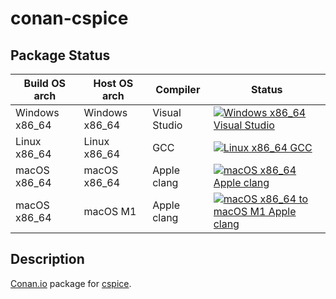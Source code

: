 # conan-cspice

## Package Status

| Build OS arch | Host OS arch | Compiler | Status |
|---------------|--------------|----------|--------|
| Windows x86_64 | Windows x86_64 | Visual Studio | [![Windows x86_64 Visual Studio](https://github.com/SpaceIm/conan-cspice/actions/workflows/windows-x86_64-msvc.yml/badge.svg?branch=testing%2F0067)](https://github.com/SpaceIm/conan-cspice/actions/workflows/windows-x86_64-msvc.yml?query=branch%3Atesting%2F0067) |
| Linux x86_64 | Linux x86_64 | GCC | [![Linux x86_64 GCC](https://github.com/SpaceIm/conan-cspice/actions/workflows/linux-x86_64-gcc.yml/badge.svg?branch=testing%2F0067)](https://github.com/SpaceIm/conan-cspice/actions/workflows/linux-x86_64-gcc.yml?query=branch%3Atesting%2F0067) |
| macOS x86_64 | macOS x86_64 | Apple clang | [![macOS x86_64 Apple clang](https://github.com/SpaceIm/conan-cspice/actions/workflows/macos-x86_64-appleclang.yml/badge.svg?branch=testing%2F0067)](https://github.com/SpaceIm/conan-cspice/actions/workflows/macos-x86_64-appleclang.yml?query=branch%3Atesting%2F0067) |
| macOS x86_64 | macOS M1 | Apple clang | [![macOS x86_64 to macOS M1 Apple clang](https://github.com/SpaceIm/conan-cspice/actions/workflows/macos-x86_64-macos-m1-appleclang.yml/badge.svg?branch=testing%2F0067)](https://github.com/SpaceIm/conan-cspice/actions/workflows/macos-x86_64-macos-m1-appleclang.yml?query=branch%3Atesting%2F0067) |

## Description

[Conan.io](https://conan.io) package for [cspice](https://naif.jpl.nasa.gov/naif/toolkit.html).

